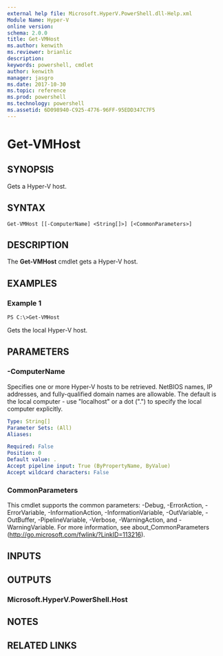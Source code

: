 ```yaml
---
external help file: Microsoft.HyperV.PowerShell.dll-Help.xml
Module Name: Hyper-V
online version: 
schema: 2.0.0
title: Get-VMHost
ms.author: kenwith
ms.reviewer: brianlic
description: 
keywords: powershell, cmdlet
author: kenwith
manager: jasgro
ms.date: 2017-10-30
ms.topic: reference
ms.prod: powershell
ms.technology: powershell
ms.assetid: 6D098940-C925-4776-96FF-95EDD347C7F5
---
```


# Get-VMHost

## SYNOPSIS
Gets a Hyper-V host.

## SYNTAX

```
Get-VMHost [[-ComputerName] <String[]>] [<CommonParameters>]
```

## DESCRIPTION
The **Get-VMHost** cmdlet gets a Hyper-V host.

## EXAMPLES

### Example 1
```
PS C:\>Get-VMHost
```

Gets the local Hyper-V host.

## PARAMETERS

### -ComputerName
Specifies one or more Hyper-V hosts to be retrieved.
NetBIOS names, IP addresses, and fully-qualified domain names are allowable.
The default is the local computer - use "localhost" or a dot (".") to specify the local computer explicitly.

```yaml
Type: String[]
Parameter Sets: (All)
Aliases: 

Required: False
Position: 0
Default value: .
Accept pipeline input: True (ByPropertyName, ByValue)
Accept wildcard characters: False
```

### CommonParameters
This cmdlet supports the common parameters: -Debug, -ErrorAction, -ErrorVariable, -InformationAction, -InformationVariable, -OutVariable, -OutBuffer, -PipelineVariable, -Verbose, -WarningAction, and -WarningVariable. For more information, see about_CommonParameters (http://go.microsoft.com/fwlink/?LinkID=113216).

## INPUTS

## OUTPUTS

### Microsoft.HyperV.PowerShell.Host

## NOTES

## RELATED LINKS
